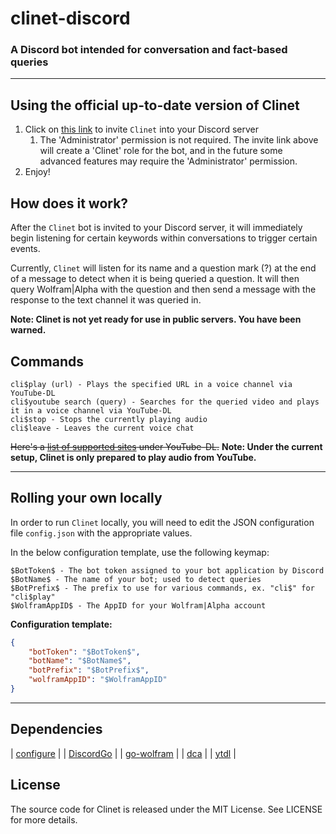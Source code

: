 # clinet-discord

### A Discord bot intended for conversation and fact-based queries

----

## Using the official up-to-date version of Clinet

1. Click on [this link](https://discordapp.com/api/oauth2/authorize?client_id=374546169755598849&permissions=8&scope=bot) to invite `Clinet` into your Discord server
    1. The 'Administrator' permission is not required. The invite link above
    will create a 'Clinet' role for the bot, and in the future some advanced
	features may require the 'Administrator' permission.
2. Enjoy!

## How does it work?

After the `Clinet` bot is invited to your Discord server, it will immediately
begin listening for certain keywords within conversations to trigger certain
events.

Currently, `Clinet` will listen for its name and a question mark (?) at the end of
a message to detect when it is being queried a question. It will then query
Wolfram|Alpha with the question and then send a message with the response to the
text channel it was queried in.

**Note: Clinet is not yet ready for use in public servers. You have been warned.**

## Commands

```
cli$play (url) - Plays the specified URL in a voice channel via YouTube-DL
cli$youtube search (query) - Searches for the queried video and plays it in a voice channel via YouTube-DL
cli$stop - Stops the currently playing audio
cli$leave - Leaves the current voice chat
```

~~Here's a [list of supported sites](https://rg3.github.io/youtube-dl/supportedsites.html) under YouTube-DL.~~
**Note: Under the current setup, Clinet is only prepared to play audio from YouTube.**

----

## Rolling your own locally
 
In order to run `Clinet` locally, you will need to edit the JSON configuration file
`config.json` with the appropriate values.

In the below configuration template, use the following keymap:
```
$BotToken$ - The bot token assigned to your bot application by Discord
$BotName$ - The name of your bot; used to detect queries
$BotPrefix$ - The prefix to use for various commands, ex. "cli$" for "cli$play"
$WolframAppID$ - The AppID for your Wolfram|Alpha account
```

**Configuration template:**
```JSON
{
	"botToken": "$BotToken$",
	"botName": "$BotName$",
	"botPrefix": "$BotPrefix$",
	"wolframAppID": "$WolframAppID"
}
```

----

## Dependencies

| [configure](https://github.com/paked/configure) |
| [DiscordGo](https://github.com/bwmarrin/discordgo) |
| [go-wolfram](https://github.com/JoshuaDoes/go-wolfram) |
| [dca](https://github.com/jonas747/dca) |
| [ytdl](https://github.com/rylio/ytdl) |

## License
The source code for Clinet is released under the MIT License. See LICENSE for more details.